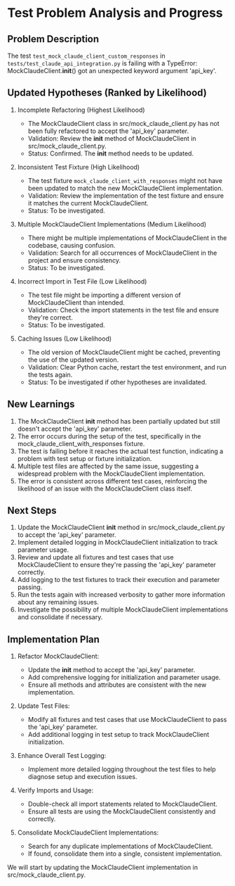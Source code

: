 # Test Problem Analysis and Progress

## Problem Description
The test `test_mock_claude_client_custom_responses` in `tests/test_claude_api_integration.py` is failing with a TypeError: MockClaudeClient.__init__() got an unexpected keyword argument 'api_key'.

## Updated Hypotheses (Ranked by Likelihood)

1. Incomplete Refactoring (Highest Likelihood)
   - The MockClaudeClient class in src/mock_claude_client.py has not been fully refactored to accept the 'api_key' parameter.
   - Validation: Review the __init__ method of MockClaudeClient in src/mock_claude_client.py.
   - Status: Confirmed. The __init__ method needs to be updated.

2. Inconsistent Test Fixture (High Likelihood)
   - The test fixture `mock_claude_client_with_responses` might not have been updated to match the new MockClaudeClient implementation.
   - Validation: Review the implementation of the test fixture and ensure it matches the current MockClaudeClient.
   - Status: To be investigated.

3. Multiple MockClaudeClient Implementations (Medium Likelihood)
   - There might be multiple implementations of MockClaudeClient in the codebase, causing confusion.
   - Validation: Search for all occurrences of MockClaudeClient in the project and ensure consistency.
   - Status: To be investigated.

4. Incorrect Import in Test File (Low Likelihood)
   - The test file might be importing a different version of MockClaudeClient than intended.
   - Validation: Check the import statements in the test file and ensure they're correct.
   - Status: To be investigated.

5. Caching Issues (Low Likelihood)
   - The old version of MockClaudeClient might be cached, preventing the use of the updated version.
   - Validation: Clear Python cache, restart the test environment, and run the tests again.
   - Status: To be investigated if other hypotheses are invalidated.

## New Learnings

1. The MockClaudeClient __init__ method has been partially updated but still doesn't accept the 'api_key' parameter.
2. The error occurs during the setup of the test, specifically in the mock_claude_client_with_responses fixture.
3. The test is failing before it reaches the actual test function, indicating a problem with test setup or fixture initialization.
4. Multiple test files are affected by the same issue, suggesting a widespread problem with the MockClaudeClient implementation.
5. The error is consistent across different test cases, reinforcing the likelihood of an issue with the MockClaudeClient class itself.

## Next Steps

1. Update the MockClaudeClient __init__ method in src/mock_claude_client.py to accept the 'api_key' parameter.
2. Implement detailed logging in MockClaudeClient initialization to track parameter usage.
3. Review and update all fixtures and test cases that use MockClaudeClient to ensure they're passing the 'api_key' parameter correctly.
4. Add logging to the test fixtures to track their execution and parameter passing.
5. Run the tests again with increased verbosity to gather more information about any remaining issues.
6. Investigate the possibility of multiple MockClaudeClient implementations and consolidate if necessary.

## Implementation Plan

1. Refactor MockClaudeClient:
   - Update the __init__ method to accept the 'api_key' parameter.
   - Add comprehensive logging for initialization and parameter usage.
   - Ensure all methods and attributes are consistent with the new implementation.

2. Update Test Files:
   - Modify all fixtures and test cases that use MockClaudeClient to pass the 'api_key' parameter.
   - Add additional logging in test setup to track MockClaudeClient initialization.

3. Enhance Overall Test Logging:
   - Implement more detailed logging throughout the test files to help diagnose setup and execution issues.

4. Verify Imports and Usage:
   - Double-check all import statements related to MockClaudeClient.
   - Ensure all tests are using the MockClaudeClient consistently and correctly.

5. Consolidate MockClaudeClient Implementations:
   - Search for any duplicate implementations of MockClaudeClient.
   - If found, consolidate them into a single, consistent implementation.

We will start by updating the MockClaudeClient implementation in src/mock_claude_client.py.
